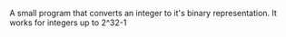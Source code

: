 A small program that converts an integer to it's binary representation.
It works for integers up to 2^32-1
